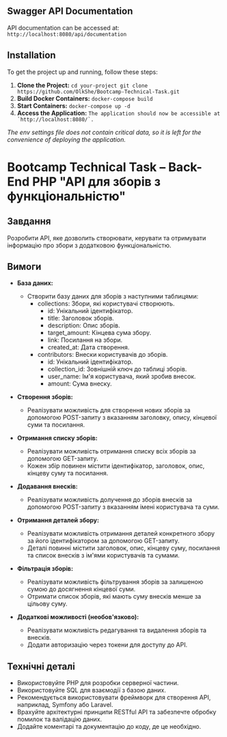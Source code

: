 ## Swagger API Documentation
API documentation can be accessed at: `http://localhost:8080/api/documentation`

## Installation

To get the project up and running, follow these steps:

1. **Clone the Project:**
    `cd your-project
    git clone https://github.com/OlkShe/Bootcamp-Technical-Task.git`
2. **Build Docker Containers:**
    `docker-compose build`
3. **Start Containers:**
    `docker-compose up -d`
4. **Access the Application:**
    ``The application should now be accessible at `http://localhost:8080/`.``

_The env settings file does not contain critical data, so it is left for the convenience of deploying the application._

# Bootcamp Technical Task – Back-End PHP "API для зборів з функціональністю"

## Завдання
Розробити API, яке дозволить створювати, керувати та отримувати інформацію про збори з додатковою функціональністю.

## Вимоги
- **База даних:**
    - Створити базу даних для зборів з наступними таблицями:
        - collections: Збори, які користувачі створюють.
            - id: Унікальний ідентифікатор.
            - title: Заголовок зборів.
            - description: Опис зборів.
            - target_amount: Кінцева сума збору.
            - link: Посилання на збори.
            - created_at: Дата створення.
        - contributors: Внески користувачів до зборів.
            - id: Унікальний ідентифікатор.
            - collection_id: Зовнішній ключ до таблиці зборів.
            - user_name: Ім'я користувача, який зробив внесок.
            - amount: Сума внеску.

- **Створення зборів:**
    - Реалізувати можливість для створення нових зборів за допомогою POST-запиту з вказанням заголовку, опису, кінцевої суми та посилання.

- **Отримання списку зборів:**
    - Реалізувати можливість отримання списку всіх зборів за допомогою GET-запиту.
    - Кожен збір повинен містити ідентифікатор, заголовок, опис, кінцеву суму та посилання.

- **Додавання внесків:**
    - Реалізувати можливість долучення до зборів внесків за допомогою POST-запиту з вказанням імені користувача та суми.

- **Отримання деталей збору:**
    - Реалізувати можливість отримання деталей конкретного збору за його ідентифікатором за допомогою GET-запиту.
    - Деталі повинні містити заголовок, опис, кінцеву суму, посилання та список внесків з ім'ями користувачів та сумами.

- **Фільтрація зборів:**
    - Реалізувати можливість фільтрування зборів за залишеною сумою до досягнення кінцевої суми.
    - Отримати список зборів, які мають суму внесків менше за цільову суму.

- **Додаткові можливості (необов'язково):**
    - Реалізувати можливість редагування та видалення зборів та внесків.
    - Додати авторизацію через токени для доступу до API.

## Технічні деталі
- Використовуйте PHP для розробки серверної частини.
- Використовуйте SQL для взаємодії з базою даних.
- Рекомендується використовувати фреймворк для створення API, наприклад, Symfony або Laravel.
- Врахуйте архітектурні принципи RESTful API та забезпечте обробку помилок та валідацію даних.
- Додайте коментарі та документацію до коду, де це необхідно.
